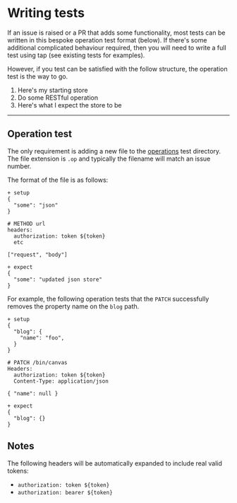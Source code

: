 # Writing tests

If an issue is raised or a PR that adds some functionality, most tests can be written in this bespoke operation test format (below). If there's some additional complicated behaviour required, then you will need to write a full test using tap (see existing tests for examples).

However, if you test can be satisfied with the follow structure, the operation test is the way to go.

1. Here's my starting store
2. Do some RESTful operation
3. Here's what I expect the store to be

---

## Operation test

The only requirement is adding a new file to the [operations](operations) test directory. The file extension is `.op` and typically the filename will match an issue number.

The format of the file is as follows:

```text
+ setup
{
  "some": "json"
}

# METHOD url
headers:
  authorization: token ${token}
  etc

["request", "body"]

+ expect
{
  "some": "updated json store"
}
```

For example, the following operation tests that the `PATCH` successfully removes the property name on the `blog` path.

```text
+ setup
{
  "blog": {
    "name": "foo",
  }
}

# PATCH /bin/canvas
Headers:
  authorization: token ${token}
  Content-Type: application/json

{ "name": null }

+ expect
{
  "blog": {}
}
```

## Notes

The following headers will be automatically expanded to include real valid tokens:

- `authorization: token ${token}`
- `authorization: bearer ${token}`
